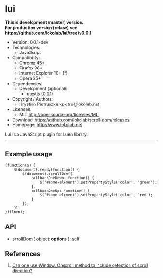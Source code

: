 lui
===
**This is development (master) version.<br> For production version (relase) see
<https://github.com/lokolab/lui/tree/v0.0.1>**
- Version: 0.0.1-dev
- Technologies:
  - JavaScript
- Compatibility:
  - Chrome 45+
  - Firefox 36+
  - Internet Explorer 10+ (?)
  - Opera 35+
- Dependencies:
  - Development (optional):
    - utestjs (0.0.1)
- Copyright / Authors:
  - Krystian Pietruszka <kpietru@lokolab.net>
- Licenses:
  - MIT <http://opensource.org/licenses/MIT>
- Download: <https://github.com/lokolab/scroll-dom/releases>
- Homepage: <http://www.lokolab.net>

Lui is a JavaScript plugin for Luen library.
____________________________________________

Example usage
-------------

    (function($) {
        $(document).ready(function() {
            $(document).scrollDom({
                callbackOneDown: function() {
                    $('#some-element').setPropertyStyle('color', 'green');
                },
                callbackOneUp: function() {
                    $('#some-element').setPropertyStyle('color', 'red');
                }
            });
        });
    })(luen);

API
---

- scrollDom ( object: __options__ ): self

References
----------

1. [Can one use Window. Onscroll method to include detection of scroll direction?][1]

[1]: http://stackoverflow.com/a/1223463

